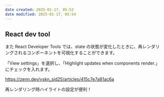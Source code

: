 ```yaml
---
date created: 2025-01-17, 05:52
date modified: 2025-01-17, 05:54
---
```


## React dev tool

また React Developer Tools では、state の状態が変化したときに、再レンダリングされるコンポーネントを可視化することができます。

「View settings」を選択し、「Highlight updates when components render.」にチェックを入れます。

https://zenn.dev/yskn_sid25/articles/415c7e7a81ac6a

再レンダリング時ハイライトの設定が便利！
